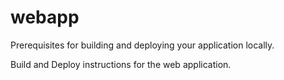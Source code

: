 # webapp
Prerequisites for building and deploying your application locally.

Build and Deploy instructions for the web application.
